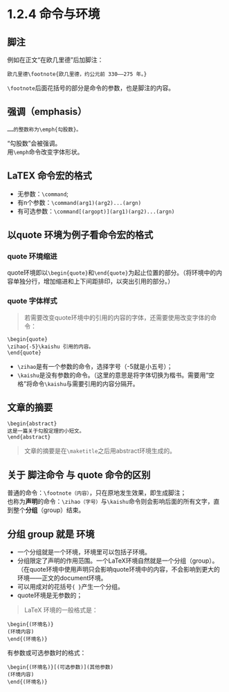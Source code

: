 # 1.2.4 命令与环境
## 脚注
例如在正文“在欧几里德”后加脚注：  
```
欧几里德\footnote{欧几里德，约公元前 330——275 年。}
```
`\footnote`后面花括号的部分是命令的参数，也是脚注的内容。  
## 强调（emphasis）
```
……的整数称为\emph{勾股数}。
```
“勾股数”会被强调。  
用`\emph`命令改变字体形状。  
## LaTEX 命令宏的格式
- 无参数：`\command`;  
- 有n个参数：`\command(arg1)(arg2)...(argn)`  
- 有可选参数：`\command[(argopt)](arg1)(arg2)...(argn)`  
  
## 以quote 环境为例子看命令宏的格式
### quote 环境缩进
quote环境即以`\begin{quote}`和`\end{quote}`为起止位置的部分。（将环境中的内容单独分行，增加缩进和上下间距排印，以突出引用的部分。）  
  
### quote 字体样式
> 若需要改变quote环境中的引用的内容的字体，还需要使用改变字体的命令：  
```
\begin{quote}
\zihao{-5}\kaishu 引用的内容。
\end{quote}
```
- `\zihao`是有一个参数的命令，选择字号（-5就是小五号）；  
- `\kaishu`是没有参数的命令。（这里的意思是将字体切换为楷书。需要用“空格”将命令`\kaishu`与需要引用的内容分隔开。  

## 文章的摘要
```
\begin{abstract}
这是一篇关于勾股定理的小短文。
\end{abstract}
```
> 文章的摘要是在`\maketitle`之后用abstract环境生成的。  
## 关于 脚注命令 与 quote 命令的区别
普通的命令：`\footnote（内容）`，只在原地发生效果，即生成脚注；  
也称为**声明**的命令：`\zihao（字号）`与`\kaishu`命令则会影响后面的所有文字，直到整个**分组**（group）结束。  
## 分组 group 就是 环境
- 一个分组就是一个环境，环境里可以包括子环境。  
- 分组限定了声明的作用范围。一个LaTeX环境自然就是一个分组（group）。（在quote环境中使用声明只会影响quote环境中的内容，不会影响到更大的环境——正文的document环境。  
- 可以用成对的花括号`{ }`产生一个分组。  
- quote环境是无参数的；  
> LaTeX 环境的一般格式是：  
```
\begin{(环境名)}
(环境内容)
\end{(环境名)}
```
有参数或可选参数时的格式：  
```
\begin{(环境名)}[(可选参数)](其他参数)
(环境内容)
\end{(环境名)}
```